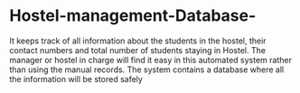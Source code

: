 # Hostel-management-Database-
It keeps track of all information about the students in the hostel, their contact numbers and total number of students staying in Hostel. The manager or hostel in charge will find it easy in this automated system rather than using the manual records. The system contains a database where all the information will be stored safely
